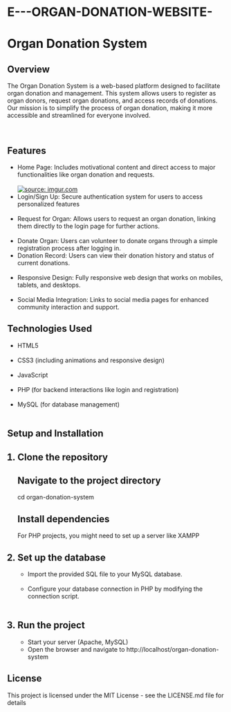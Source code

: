 # E---ORGAN-DONATION-WEBSITE-
<h1> Organ Donation System </h1>


<h2> Overview </h2>
<p> The Organ Donation System is a web-based platform designed to facilitate organ donation and management. This system allows users to register as organ donors, request organ donations, and access records of donations. Our mission is to simplify the process of organ donation, making it more accessible and streamlined for everyone involved.</p> <br> 
<h2> Features </h2>
<ul> 
<li> Home Page: Includes motivational content and direct access to major functionalities like organ donation and requests.</li> <br>
<a href="https://imgur.com/Kswg6mi"><img src="https://i.imgur.com/Kswg6mi.png" title="source: imgur.com" /></a>
  
<li> Login/Sign Up: Secure authentication system for users to access personalized features</li><br>
<li> Request for Organ: Allows users to request an organ donation, linking them directly to the login page for further actions.</li> <br>
<li> Donate Organ: Users can volunteer to donate organs through a simple registration process after logging in.</li>
<li> Donation Record: Users can view their donation history and status of current donations.</li><br>
<li> Responsive Design: Fully responsive web design that works on mobiles, tablets, and desktops.</li><br>
<li> Social Media Integration: Links to social media pages for enhanced community interaction and support.</li>
</ul>

<h2> Technologies Used </h2>
<ul>
<li> HTML5 </li> <br>
<li> CSS3 (including animations and responsive design)</li> <br> 
<li> JavaScript </li> <br>
<li> PHP (for backend interactions like login and registration)</li> <br>
<li> MySQL (for database management) </li> <br>
</ul>

<h2> Setup and Installation </h2>
<ol> 
<h2> <li> Clone the repository</li> </h2>
<h2> Navigate to the project directory </h2>
<p> cd organ-donation-system </p>
<h2> Install dependencies </h2>
<p> For PHP projects, you might need to set up a server like XAMPP </p>

<h2 ><li> Set up the database</li> </h2>
<ul>
<li> Import the provided SQL file to your MySQL database.</li> <br>
<li>Configure your database connection in PHP by modifying the connection script.</li> <br> 
</ul>

<h2> <li> Run the project </li> </h2>
<ul>
<li> Start your server (Apache, MySQL) </li>
<li> Open the browser and navigate to http://localhost/organ-donation-system</li>
</ul>
</ol>

<h2 > License </h2>
<p> This project is licensed under the MIT License - see the LICENSE.md file for details </p>

